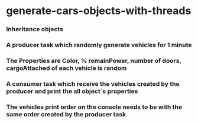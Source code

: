 # generate-cars-objects-with-threads
### Inheritance objects
### A producer task which randomly generate vehicles for 1 minute
### The Properties are Color, % remainPower, number of doors, cargoAttached of each vehicle is random
### A consumer task which receive the vehicles created by the producer and print the all object`s properties
### The vehicles print order on the console needs to be with the same order created by the producer task
